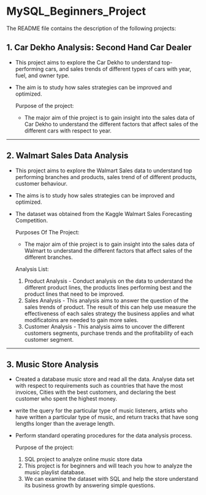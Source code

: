 # MySQL_Beginners_Project
The README file contains the description of the following projects:

## 1. Car Dekho Analysis: Second Hand Car Dealer
- This project aims to explore the Car Dekho to understand top-performing cars, and sales trends of different types of cars with year, fuel, and owner type.
- The aim is to study how sales strategies can be improved and optimized.

  Purpose of the project:
  - The major aim of thie project is to gain insight into the sales data of Car Dekho to understand the different factors that affect sales of the different cars with respect to year.


------------------------------------------------------------------------------------------------------------------------------------------------------------

## 2. Walmart Sales Data Analysis
- This project aims to explore the Walmart Sales data to understand top performing branches and products, sales trend of of different products, customer behaviour.
- The aims is to study how sales strategies can be improved and optimized.
- The dataset was obtained from the Kaggle Walmart Sales Forecasting Competition.
  
  Purposes Of The Project:
  - The major aim of thie project is to gain insight into the sales data of Walmart to understand the different factors that affect sales of the different branches.
  
  Analysis List:
  1.	Product Analysis -
  Conduct analysis on the data to understand the different product lines, the products lines performing best and the product lines that need to be improved.
  2.	Sales Analysis -
  This analysis aims to answer the question of the sales trends of product. The result of this can help use measure the effectiveness of each sales strategy the business applies and what modificatoins are needed to   gain more sales.
  3.	Customer Analysis - 
  This analysis aims to uncover the different customers segments, purchase trends and the profitability of each customer segment.


-----------------------------------------------------------------------------------------------------------------------------------------------------------------

## 3. Music Store Analysis
- Created a database music store and read all the data. Analyse data set with respect to requirements such as countries that have the most invoices, Cities with the best customers, and declaring the best customer who spent the highest money.
- write the query for the particular type of music listeners, artists who have written a particular type of music, and return tracks that have song lengths longer than the average length.
- Perform standard operating procedures for the data analysis process.

  Purpose of the project:
  1. SQL project to analyze online music store data
  2. This project is for beginners and will teach you how to analyze the music playlist database. 
  3. We can examine the dataset with SQL and help the store understand its business growth by answering simple questions.

